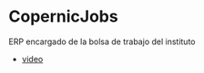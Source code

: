 # CopernicJobs

ERP encargado de la bolsa de trabajo del instituto


 * [video](https://www.youtube.com/watch?v=MJSj__cDyVA)
